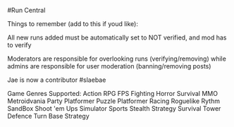 #Run Central

Things to remember (add to this if youd like):

All new runs added must be automatically set to NOT verified, and mod has to verify 

Moderators are responsible for overlooking runs (verifying/removing) while admins are responsible for user moderation (banning/removing posts)

Jae is now a contributor #slaebae

Game Genres Supported:
Action RPG
FPS
Fighting
Horror Survival
MMO
Metroidvania
Party
Platformer
Puzzle Platformer
Racing
Roguelike
Rythm
SandBox
Shoot 'em Ups
Simulator
Sports
Stealth
Strategy
Survival
Tower Defence
Turn Base Strategy

